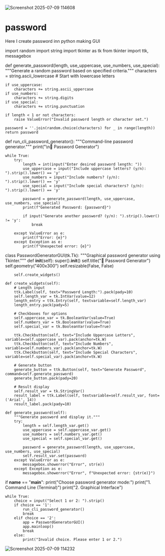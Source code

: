 ![Screenshot 2025-07-09 114608](https://github.com/user-attachments/assets/4ec4011d-81ea-4b27-bb90-a87e183beb6b)
# password
Here I create password inn python making GUI

import random
import string
import tkinter as tk
from tkinter import ttk, messagebox

def generate_password(length, use_uppercase, use_numbers, use_special):
    """Generate a random password based on specified criteria."""
    characters = string.ascii_lowercase  # Start with lowercase letters

    if use_uppercase:
        characters += string.ascii_uppercase
    if use_numbers:
        characters += string.digits
    if use_special:
        characters += string.punctuation

    if length < 1 or not characters:
        raise ValueError("Invalid password length or character set.")

    password = ''.join(random.choice(characters) for _ in range(length))
    return password

def run_cli_password_generator():
    """Command-line password generator."""
    print("\n🔑 Password Generator")
    
    while True:
        try:
            length = int(input("Enter desired password length: "))
            use_uppercase = input("Include uppercase letters? (y/n): ").strip().lower() == 'y'
            use_numbers = input("Include numbers? (y/n): ").strip().lower() == 'y'
            use_special = input("Include special characters? (y/n): ").strip().lower() == 'y'
            
            password = generate_password(length, use_uppercase, use_numbers, use_special)
            print(f"Generated Password: {password}")
            
            if input("Generate another password? (y/n): ").strip().lower() != 'y':
                break
                
        except ValueError as e:
            print(f"Error: {e}")
        except Exception as e:
            print(f"Unexpected error: {e}")

class PasswordGeneratorGUI(tk.Tk):
    """Graphical password generator using Tkinter."""
    def __init__(self):
        super().__init__()
        self.title("🔑 Password Generator")
        self.geometry("400x300")
        self.resizable(False, False)
        
        self.create_widgets()
    
    def create_widgets(self):
        # Length input
        ttk.Label(self, text="Password Length:").pack(pady=10)
        self.length_var = tk.IntVar(value=12)
        length_entry = ttk.Entry(self, textvariable=self.length_var)
        length_entry.pack(pady=5)
        
        # Checkboxes for options
        self.uppercase_var = tk.BooleanVar(value=True)
        self.numbers_var = tk.BooleanVar(value=True)
        self.special_var = tk.BooleanVar(value=True)
        
        ttk.Checkbutton(self, text="Include Uppercase Letters", variable=self.uppercase_var).pack(anchor=tk.W)
        ttk.Checkbutton(self, text="Include Numbers", variable=self.numbers_var).pack(anchor=tk.W)
        ttk.Checkbutton(self, text="Include Special Characters", variable=self.special_var).pack(anchor=tk.W)
        
        # Generate button
        generate_button = ttk.Button(self, text="Generate Password", command=self.generate_password)
        generate_button.pack(pady=20)
        
        # Result display
        self.result_var = tk.StringVar()
        result_label = ttk.Label(self, textvariable=self.result_var, font=('Arial', 14))
        result_label.pack(pady=10)
    
    def generate_password(self):
        """Generate password and display it."""
        try:
            length = self.length_var.get()
            use_uppercase = self.uppercase_var.get()
            use_numbers = self.numbers_var.get()
            use_special = self.special_var.get()
            
            password = generate_password(length, use_uppercase, use_numbers, use_special)
            self.result_var.set(password)
        except ValueError as e:
            messagebox.showerror("Error", str(e))
        except Exception as e:
            messagebox.showerror("Error", f"Unexpected error: {str(e)}")

if __name__ == "__main__":
    print("Choose password generator mode:")
    print("1. Command Line (Terminal)")
    print("2. Graphical Interface")
    
    while True:
        choice = input("Select 1 or 2: ").strip()
        if choice == '1':
            run_cli_password_generator()
            break
        elif choice == '2':
            app = PasswordGeneratorGUI()
            app.mainloop()
            break
        else:
            print("Invalid choice. Please enter 1 or 2.")
![Screenshot 2025-07-09 114232](https://github.com/user-attachments/assets/13f0656d-adff-4588-b191-09e3ffd24417)

